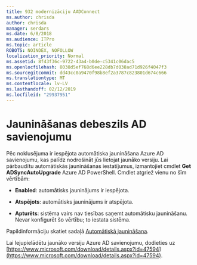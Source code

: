 ```yaml
---
title: 932 modernizāciju AADConnect
ms.author: chrisda
author: chrisda
manager: serdars
ms.date: 6/8/2018
ms.audience: ITPro
ms.topic: article
ROBOTS: NOINDEX, NOFOLLOW
localization_priority: Normal
ms.assetid: 8f43f36c-9722-43a4-b0de-c5341c06dac5
ms.openlocfilehash: 8038d5ef768d6ee228db7d038ad71d926f4047f3
ms.sourcegitcommit: dd43cc0a9470f98b8ef2a3787c823801d674c666
ms.translationtype: MT
ms.contentlocale: lv-LV
ms.lasthandoff: 02/12/2019
ms.locfileid: "29937951"
---
```

# <a name="upgrade-azure-ad-connect"></a>Jaunināšanas debeszils AD savienojumu

Pēc noklusējuma ir iespējota automātiska jaunināšana Azure AD savienojumu, kas palīdz nodrošināt jūs lietojat jaunāko versiju. Lai pārbaudītu automātiskās jaunināšanas iestatījumus, izmantojiet cmdlet **Get ADSyncAutoUpgrade** Azure AD PowerShell. Cmdlet atgriež vienu no šīm vērtībām: 
  
- **Enabled**: automātisks jauninājums ir iespējota. 
    
- **Atspējots**: automātisks jauninājums ir atspējota. 
    
- **Apturēts**: sistēma vairs nav tiesības saņemt automātisku jaunināšanu. Nevar konfigurēt šo vērtību; to iestata sistēma. 
    
Papildinformāciju skatiet sadaļā [Automātiskā jaunināšana](https://docs.microsoft.com/azure/active-directory/connect/active-directory-aadconnect-feature-automatic-upgrade).
  
Lai lejupielādētu jaunāko versiju Azure AD savienojumu, dodieties uz [https://www.microsoft.com/download/details.aspx?id=47594](https://www.microsoft.com/download/details.aspx?id=47594).
  

